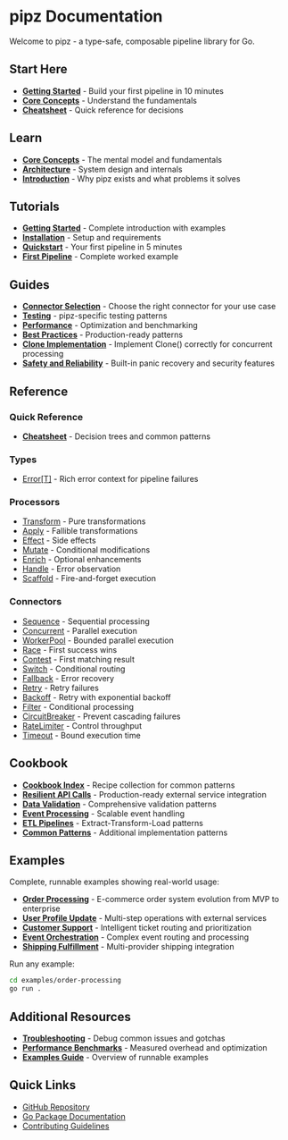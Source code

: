 # pipz Documentation

Welcome to pipz - a type-safe, composable pipeline library for Go.

## Start Here

- **[Getting Started](./tutorials/getting-started.md)** - Build your first pipeline in 10 minutes
- **[Core Concepts](./learn/core-concepts.md)** - Understand the fundamentals
- **[Cheatsheet](./reference/cheatsheet.md)** - Quick reference for decisions

## Learn

- **[Core Concepts](./learn/core-concepts.md)** - The mental model and fundamentals
- **[Architecture](./learn/architecture.md)** - System design and internals
- **[Introduction](./learn/introduction.md)** - Why pipz exists and what problems it solves

## Tutorials

- **[Getting Started](./tutorials/getting-started.md)** - Complete introduction with examples
- **[Installation](./tutorials/installation.md)** - Setup and requirements
- **[Quickstart](./tutorials/quickstart.md)** - Your first pipeline in 5 minutes
- **[First Pipeline](./tutorials/first-pipeline.md)** - Complete worked example

## Guides

- **[Connector Selection](./guides/connector-selection.md)** - Choose the right connector for your use case
- **[Testing](./guides/testing.md)** - pipz-specific testing patterns
- **[Performance](./guides/performance.md)** - Optimization and benchmarking
- **[Best Practices](./guides/best-practices.md)** - Production-ready patterns
- **[Clone Implementation](./guides/cloning.md)** - Implement Clone() correctly for concurrent processing
- **[Safety and Reliability](./guides/safety-reliability.md)** - Built-in panic recovery and security features

## Reference

### Quick Reference
- **[Cheatsheet](./reference/cheatsheet.md)** - Decision trees and common patterns

### Types
- [Error[T]](./reference/types/error.md) - Rich error context for pipeline failures

### Processors
- [Transform](./reference/processors/transform.md) - Pure transformations
- [Apply](./reference/processors/apply.md) - Fallible transformations
- [Effect](./reference/processors/effect.md) - Side effects
- [Mutate](./reference/processors/mutate.md) - Conditional modifications
- [Enrich](./reference/processors/enrich.md) - Optional enhancements
- [Handle](./reference/processors/handle.md) - Error observation
- [Scaffold](./reference/processors/scaffold.md) - Fire-and-forget execution

### Connectors
- [Sequence](./reference/connectors/sequence.md) - Sequential processing
- [Concurrent](./reference/connectors/concurrent.md) - Parallel execution
- [WorkerPool](./reference/connectors/workerpool.md) - Bounded parallel execution
- [Race](./reference/connectors/race.md) - First success wins
- [Contest](./reference/connectors/contest.md) - First matching result
- [Switch](./reference/connectors/switch.md) - Conditional routing
- [Fallback](./reference/connectors/fallback.md) - Error recovery
- [Retry](./reference/connectors/retry.md) - Retry failures
- [Backoff](./reference/connectors/backoff.md) - Retry with exponential backoff
- [Filter](./reference/connectors/filter.md) - Conditional processing
- [CircuitBreaker](./reference/connectors/circuitbreaker.md) - Prevent cascading failures
- [RateLimiter](./reference/connectors/ratelimiter.md) - Control throughput
- [Timeout](./reference/connectors/timeout.md) - Bound execution time

## Cookbook

- **[Cookbook Index](./cookbook/README.md)** - Recipe collection for common patterns
- **[Resilient API Calls](./cookbook/resilient-api-calls.md)** - Production-ready external service integration
- **[Data Validation](./cookbook/data-validation-pipeline.md)** - Comprehensive validation patterns
- **[Event Processing](./cookbook/event-processing.md)** - Scalable event handling
- **[ETL Pipelines](./cookbook/etl-pipelines.md)** - Extract-Transform-Load patterns
- **[Common Patterns](./cookbook/patterns.md)** - Additional implementation patterns

## Examples

Complete, runnable examples showing real-world usage:

- **[Order Processing](../examples/order-processing/)** - E-commerce order system evolution from MVP to enterprise
- **[User Profile Update](../examples/user-profile-update/)** - Multi-step operations with external services
- **[Customer Support](../examples/customer-support/)** - Intelligent ticket routing and prioritization
- **[Event Orchestration](../examples/event-orchestration/)** - Complex event routing and processing
- **[Shipping Fulfillment](../examples/shipping-fulfillment/)** - Multi-provider shipping integration

Run any example:
```bash
cd examples/order-processing
go run .
```

## Additional Resources

- **[Troubleshooting](./troubleshooting.md)** - Debug common issues and gotchas
- **[Performance Benchmarks](./performance.md)** - Measured overhead and optimization
- **[Examples Guide](./examples.md)** - Overview of runnable examples

## Quick Links

- [GitHub Repository](https://github.com/zoobzio/pipz)
- [Go Package Documentation](https://pkg.go.dev/github.com/zoobzio/pipz)
- [Contributing Guidelines](../CONTRIBUTING.md)
